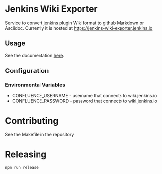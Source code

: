 Jenkins Wiki Exporter
=====================

Service to convert jenkins plugin Wiki format to github Markdown or Asciidoc.
Currently it is hosted at https://jenkins-wiki-exporter.jenkins.io

## Usage

See the documentation [here](https://jenkins.io/doc/developer/publishing/wiki-page/#migrating-from-wiki-to-github).

## Configuration

### Environmental Variables

* CONFLUENCE_USERNAME - username that connects to wiki.jenkins.io
* CONFLUENCE_PASSWORD - password that connects to wiki.jenkins.io

# Contributing

See the Makefile in the repository

# Releasing

`npm run release`
